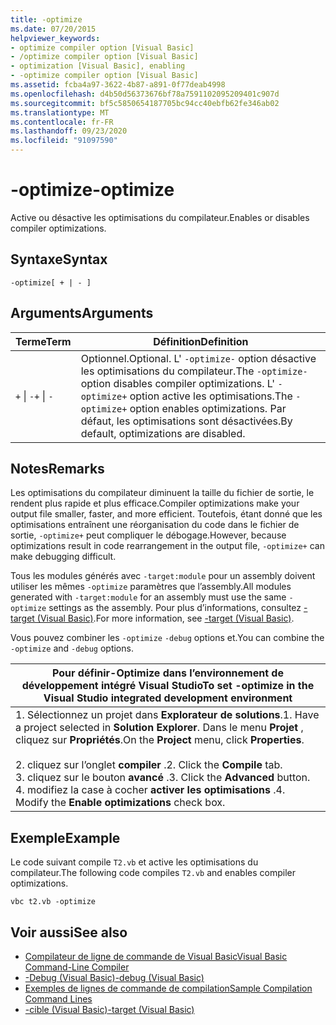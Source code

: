 ```yaml
---
title: -optimize
ms.date: 07/20/2015
helpviewer_keywords:
- optimize compiler option [Visual Basic]
- /optimize compiler option [Visual Basic]
- optimization [Visual Basic], enabling
- -optimize compiler option [Visual Basic]
ms.assetid: fcba4a97-3622-4b87-a891-0f77deab4998
ms.openlocfilehash: d4b50d56373676bf78a7591102095209401c907d
ms.sourcegitcommit: bf5c5850654187705bc94cc40ebfb62fe346ab02
ms.translationtype: MT
ms.contentlocale: fr-FR
ms.lasthandoff: 09/23/2020
ms.locfileid: "91097590"
---
```

# <a name="-optimize"></a><span data-ttu-id="b3603-102">-optimize</span><span class="sxs-lookup"><span data-stu-id="b3603-102">-optimize</span></span>

<span data-ttu-id="b3603-103">Active ou désactive les optimisations du compilateur.</span><span class="sxs-lookup"><span data-stu-id="b3603-103">Enables or disables compiler optimizations.</span></span>  
  
## <a name="syntax"></a><span data-ttu-id="b3603-104">Syntaxe</span><span class="sxs-lookup"><span data-stu-id="b3603-104">Syntax</span></span>  
  
```console  
-optimize[ + | - ]  
```  
  
## <a name="arguments"></a><span data-ttu-id="b3603-105">Arguments</span><span class="sxs-lookup"><span data-stu-id="b3603-105">Arguments</span></span>  
  
|<span data-ttu-id="b3603-106">Terme</span><span class="sxs-lookup"><span data-stu-id="b3603-106">Term</span></span>|<span data-ttu-id="b3603-107">Définition</span><span class="sxs-lookup"><span data-stu-id="b3603-107">Definition</span></span>|  
|---|---|  
|<span data-ttu-id="b3603-108">`+` &#124; `-`</span><span class="sxs-lookup"><span data-stu-id="b3603-108">`+` &#124; `-`</span></span>|<span data-ttu-id="b3603-109">Optionnel.</span><span class="sxs-lookup"><span data-stu-id="b3603-109">Optional.</span></span> <span data-ttu-id="b3603-110">L' `-optimize-` option désactive les optimisations du compilateur.</span><span class="sxs-lookup"><span data-stu-id="b3603-110">The `-optimize-` option disables compiler optimizations.</span></span> <span data-ttu-id="b3603-111">L' `-optimize+` option active les optimisations.</span><span class="sxs-lookup"><span data-stu-id="b3603-111">The `-optimize+` option enables optimizations.</span></span> <span data-ttu-id="b3603-112">Par défaut, les optimisations sont désactivées.</span><span class="sxs-lookup"><span data-stu-id="b3603-112">By default, optimizations are disabled.</span></span>|  
  
## <a name="remarks"></a><span data-ttu-id="b3603-113">Notes</span><span class="sxs-lookup"><span data-stu-id="b3603-113">Remarks</span></span>  

 <span data-ttu-id="b3603-114">Les optimisations du compilateur diminuent la taille du fichier de sortie, le rendent plus rapide et plus efficace.</span><span class="sxs-lookup"><span data-stu-id="b3603-114">Compiler optimizations make your output file smaller, faster, and more efficient.</span></span> <span data-ttu-id="b3603-115">Toutefois, étant donné que les optimisations entraînent une réorganisation du code dans le fichier de sortie, `-optimize+` peut compliquer le débogage.</span><span class="sxs-lookup"><span data-stu-id="b3603-115">However, because optimizations result in code rearrangement in the output file, `-optimize+` can make debugging difficult.</span></span>  
  
 <span data-ttu-id="b3603-116">Tous les modules générés avec `-target:module` pour un assembly doivent utiliser les mêmes `-optimize` paramètres que l’assembly.</span><span class="sxs-lookup"><span data-stu-id="b3603-116">All modules generated with `-target:module` for an assembly must use the same `-optimize` settings as the assembly.</span></span> <span data-ttu-id="b3603-117">Pour plus d’informations, consultez [-target (Visual Basic)](target.md).</span><span class="sxs-lookup"><span data-stu-id="b3603-117">For more information, see [-target (Visual Basic)](target.md).</span></span>  
  
 <span data-ttu-id="b3603-118">Vous pouvez combiner les `-optimize` `-debug` options et.</span><span class="sxs-lookup"><span data-stu-id="b3603-118">You can combine the `-optimize` and `-debug` options.</span></span>  
  
|<span data-ttu-id="b3603-119">Pour définir-Optimize dans l’environnement de développement intégré Visual Studio</span><span class="sxs-lookup"><span data-stu-id="b3603-119">To set -optimize in the Visual Studio integrated development environment</span></span>|  
|---|  
|<span data-ttu-id="b3603-120">1. Sélectionnez un projet dans **Explorateur de solutions**.</span><span class="sxs-lookup"><span data-stu-id="b3603-120">1.  Have a project selected in **Solution Explorer**.</span></span> <span data-ttu-id="b3603-121">Dans le menu **Projet** , cliquez sur **Propriétés**.</span><span class="sxs-lookup"><span data-stu-id="b3603-121">On the **Project** menu, click **Properties**.</span></span><br />     <br /><span data-ttu-id="b3603-122">2. cliquez sur l’onglet **compiler** .</span><span class="sxs-lookup"><span data-stu-id="b3603-122">2.  Click the **Compile** tab.</span></span><br /><span data-ttu-id="b3603-123">3. cliquez sur le bouton **avancé** .</span><span class="sxs-lookup"><span data-stu-id="b3603-123">3.  Click the **Advanced** button.</span></span><br /><span data-ttu-id="b3603-124">4. modifiez la case à cocher **activer les optimisations** .</span><span class="sxs-lookup"><span data-stu-id="b3603-124">4.  Modify the **Enable optimizations** check box.</span></span>|  
  
## <a name="example"></a><span data-ttu-id="b3603-125">Exemple</span><span class="sxs-lookup"><span data-stu-id="b3603-125">Example</span></span>  

 <span data-ttu-id="b3603-126">Le code suivant compile `T2.vb` et active les optimisations du compilateur.</span><span class="sxs-lookup"><span data-stu-id="b3603-126">The following code compiles `T2.vb` and enables compiler optimizations.</span></span>  
  
```console
vbc t2.vb -optimize  
```  
  
## <a name="see-also"></a><span data-ttu-id="b3603-127">Voir aussi</span><span class="sxs-lookup"><span data-stu-id="b3603-127">See also</span></span>

- [<span data-ttu-id="b3603-128">Compilateur de ligne de commande de Visual Basic</span><span class="sxs-lookup"><span data-stu-id="b3603-128">Visual Basic Command-Line Compiler</span></span>](index.md)
- [<span data-ttu-id="b3603-129">-Debug (Visual Basic)</span><span class="sxs-lookup"><span data-stu-id="b3603-129">-debug (Visual Basic)</span></span>](debug.md)
- [<span data-ttu-id="b3603-130">Exemples de lignes de commande de compilation</span><span class="sxs-lookup"><span data-stu-id="b3603-130">Sample Compilation Command Lines</span></span>](sample-compilation-command-lines.md)
- [<span data-ttu-id="b3603-131">-cible (Visual Basic)</span><span class="sxs-lookup"><span data-stu-id="b3603-131">-target (Visual Basic)</span></span>](target.md)
